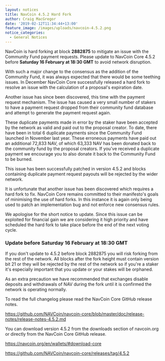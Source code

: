 ```yaml
---
layout: notices
title: NavCoin 4.5.2 Hard Fork
author: Craig MacGregor
date: '2019-02-12T11:34:44+13:00'
feature_image: /images/uploads/navcoin-4.5.2.png
notice_categories:
  - General Notices
---
```

NavCoin is hard forking at block **2882875** to mitigate an issue with the Community Fund payment requests. Please update to NavCoin Core 4.5.2 before **Saturday 16 February at 18:30 GMT** to avoid network disruption.
<!--more-->

With such a major change to the consensus as the addition of the Community Fund, it was always expected that there would be some teething issues. In December NavCoin Core successfully released a hard fork to resolve an issue with the calculation of a proposal's expiration date.

Another issue has since been discovered, this time with the payment request mechanism. The issue has caused a very small number of stakers to have a payment request dropped from their community fund database and attempt to generate the payment request again.

These duplicate payments made in error by the staker have been accepted by the network as valid and paid out to the proposal creator. To date, there have been in total 6 duplicate payments since the Community Fund launched in November last year. These erroneous payments have paid out an additional 72,833 NAV, of which 63,333 NAV has been donated back to the community fund by the proposal creators. If you've received a duplicate payment we encourage you to also donate it back to the Community Fund to be burned.

This issue has been successfully patched in version 4.5.2 and blocks containing duplicate payment request payouts will be rejected by the wider network.

It is unfortunate that another issue has been discovered which requires a hard fork to fix. NavCoin Core remains committed to their manifesto's goals of minimising the use of hard forks. In this instance it is again only being used to patch an implementation bug and not enforce new consensus rules.

We apologise for the short notice to update. Since this issue can be exploited for financial gain we are considering it high priority and have scheduled the hard fork to take place before the end of the next voting cycle.

### Update before Saturday 16 February at 18:30 GMT

If you don't update to 4.5.2 before block 2882875 you will risk forking from the rest of the network. All blocks after the fork height must contain version bit 21 or they will be rejected by the rest of the network so if you're a staker it's especially important that you update or your stakes will be orphaned.

As an extra precaution we have recommended that exchanges disable deposits and withdrawals of NAV during the fork until it is confirmed the network is operating normally.

To read the full changelog please read the NavCoin Core GitHub release notes.

<https://github.com/NAVCoin/navcoin-core/blob/master/doc/release-notes/release-notes-4.5.2.md>

You can download version 4.5.2 from the downloads section of navcoin.org or directly from the NavCoin Core GitHub release.

<https://navcoin.org/en/wallets/#download-core>

<https://github.com/NAVCoin/navcoin-core/releases/tag/4.5.2>
